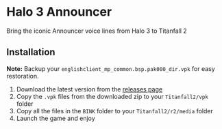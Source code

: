# Halo 3 Announcer
Bring the iconic Announcer voice lines from Halo 3 to Titanfall 2

## Installation
**Note:** Backup your `englishclient_mp_common.bsp.pak000_dir.vpk` for easy restoration.
1) Download the latest version from the [releases page](https://github.com/taskinoz/Halo-3-Announcer/releases/)
2) Copy the `.vpk` files from the downloaded zip to your `Titanfall2/vpk` folder
3) Copy all the files in the `BINK` folder to your `Titanfall2/r2/media` folder
4) Launch the game and enjoy
